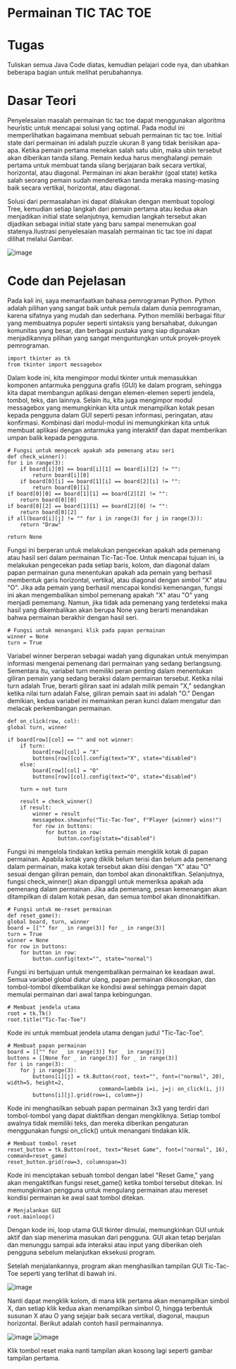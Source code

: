 # Permainan TIC TAC TOE
# Tugas
Tuliskan semua Java Code diatas, kemudian pelajari code nya, dan ubahkan beberapa bagian untuk melihat perubahannya.
# Dasar Teori
Penyelesaian masalah permainan tic tac toe dapat menggunakan algoritma heuristic untuk mencapai solusi yang optimal. Pada modul ini memperlihatkan bagaimana membuat sebuah permainan tic tac toe. Initial state dari permainan ini adalah puzzle ukuran 8 yang tidak berisikan apa-apa. Ketika pemain pertama menekan salah satu ubin, maka ubin tersebut akan diberikan tanda silang. Pemain kedua harus menghalangi pemain pertama untuk membuat tanda silang berjajaran baik secara vertikal, horizontal, atau diagonal. Permainan ini akan berakhir (goal state) ketika salah seorang pemain sudah menderetkan tanda meraka masing-masing baik secara vertikal, horizontal, atau diagonal.

Solusi dari permasalahan ini dapat dilakukan dengan membuat topologi Tree, kemudian setiap langkah dari pemain pertama atau kedua akan menjadikan initial state selanjutnya, kemudian langkah tersebut akan dijadikan sebagai initial state yang baru sampai menemukan goal statenya.Ilustrasi penyelesaian masalah permainan tic tac toe ini dapat dilihat melalui Gambar.

![image](https://github.com/kausaraghnia/kausaraghnia/assets/148691014/da9b2e86-fcd6-4ea2-bd07-02ade07eb673)

# Code dan Pejelasan
Pada kali ini, saya memanfaatkan bahasa pemrograman Python. Python adalah pilihan yang sangat baik untuk pemula dalam dunia pemrograman, karena sifatnya yang mudah dan sederhana. Python memiliki berbagai fitur yang membuatnya populer seperti sintaksis yang bersahabat, dukungan komunitas yang besar, dan berbagai pustaka yang siap digunakan menjadikannya pilihan yang sangat menguntungkan untuk proyek-proyek pemrograman.

    import tkinter as tk
    from tkinter import messagebox

Dalam kode ini, kita mengimpor modul tkinter untuk memasukkan komponen antarmuka pengguna grafis (GUI) ke dalam program, sehingga kita dapat membangun aplikasi dengan elemen-elemen seperti jendela, tombol, teks, dan lainnya. Selain itu, kita juga mengimpor modul messagebox yang memungkinkan kita untuk menampilkan kotak pesan kepada pengguna dalam GUI seperti pesan informasi, peringatan, atau konfirmasi. Kombinasi dari modul-modul ini memungkinkan kita untuk membuat aplikasi dengan antarmuka yang interaktif dan dapat memberikan umpan balik kepada pengguna.

    # Fungsi untuk mengecek apakah ada pemenang atau seri
    def check_winner():
    for i in range(3):
        if board[i][0] == board[i][1] == board[i][2] != "":
            return board[i][0]
        if board[0][i] == board[1][i] == board[2][i] != "":
            return board[0][i]
    if board[0][0] == board[1][1] == board[2][2] != "":
        return board[0][0]
    if board[0][2] == board[1][1] == board[2][0] != "":
        return board[0][2]
    if all(board[i][j] != "" for i in range(3) for j in range(3)):
        return "Draw"
    
    return None

Fungsi ini berperan untuk melakukan pengecekan apakah ada pemenang atau hasil seri dalam permainan Tic-Tac-Toe. Untuk mencapai tujuan ini, ia melakukan pengecekan pada setiap baris, kolom, dan diagonal dalam papan permainan guna menentukan apakah ada pemain yang berhasil membentuk garis horizontal, vertikal, atau diagonal dengan simbol "X" atau "O". Jika ada pemain yang berhasil mencapai kondisi kemenangan, fungsi ini akan mengembalikan simbol pemenang apakah "X" atau "O" yang menjadi pememang. Namun, jika tidak ada pemenang yang terdeteksi maka hasil yang dikembalikan akan berupa None yang berarti menandakan bahwa permainan berakhir dengan hasil seri.

    # Fungsi untuk menangani klik pada papan permainan
    winner = None
    turn = True

Variabel winner berperan sebagai wadah yang digunakan untuk menyimpan informasi mengenai pemenang dari permainan yang sedang berlangsung. Sementara itu, variabel turn memiliki peran penting dalam menentukan giliran pemain yang sedang beraksi dalam permainan tersebut. Ketika nilai turn adalah True, berarti giliran saat ini adalah milik pemain "X," sedangkan ketika nilai turn adalah False, giliran pemain saat ini adalah "O." Dengan demikian, kedua variabel ini memainkan peran kunci dalam mengatur dan melacak perkembangan permainan.

    def on_click(row, col):
    global turn, winner

    if board[row][col] == "" and not winner:
        if turn:
            board[row][col] = "X"
            buttons[row][col].config(text="X", state="disabled")
        else:
            board[row][col] = "O"
            buttons[row][col].config(text="O", state="disabled")

        turn = not turn

        result = check_winner()
        if result:
            winner = result
            messagebox.showinfo("Tic-Tac-Toe", f"Player {winner} wins!")
            for row in buttons:
                for button in row:
                    button.config(state="disabled")


Fungsi ini mengelola tindakan ketika pemain mengklik kotak di papan permainan. Apabila kotak yang diklik belum terisi dan belum ada pemenang dalam permainan, maka kotak tersebut akan diisi dengan "X" atau "O" sesuai dengan giliran pemain, dan tombol akan dinonaktifkan. Selanjutnya, fungsi check_winner() akan dipanggil untuk memeriksa apakah ada pemenang dalam permainan. Jika ada pemenang, pesan kemenangan akan ditampilkan di dalam kotak pesan, dan semua tombol akan dinonaktifkan.

    # Fungsi untuk me-reset permainan
    def reset_game():
    global board, turn, winner
    board = [["" for _ in range(3)] for _ in range(3)]
    turn = True
    winner = None
    for row in buttons:
        for button in row:
            button.config(text="", state="normal")

Fungsi ini bertujuan untuk mengembalikan permainan ke keadaan awal. Semua variabel global diatur ulang, papan permainan dikosongkan, dan tombol-tombol dikembalikan ke kondisi awal sehingga pemain dapat memulai permainan dari awal tanpa kebingungan.

    # Membuat jendela utama
    root = tk.Tk()
    root.title("Tic-Tac-Toe")

Kode ini untuk membuat jendela utama dengan judul "Tic-Tac-Toe".

    # Membuat papan permainan
    board = [["" for _ in range(3)] for _ in range(3)]
    buttons = [[None for _ in range(3)] for _ in range(3)]
    for i in range(3):
        for j in range(3):
            buttons[i][j] = tk.Button(root, text="", font=("normal", 20), width=5, height=2,
                                 command=lambda i=i, j=j: on_click(i, j))
            buttons[i][j].grid(row=i, column=j)

Kode ini menghasilkan sebuah papan permainan 3x3 yang terdiri dari tombol-tombol yang dapat diaktifkan dengan mengkliknya. Setiap tombol awalnya tidak memiliki teks, dan mereka diberikan pengaturan menggunakan fungsi on_click() untuk menangani tindakan klik.

    # Membuat tombol reset
    reset_button = tk.Button(root, text="Reset Game", font=("normal", 16), command=reset_game)
    reset_button.grid(row=3, columnspan=3)

Kode ini menciptakan sebuah tombol dengan label "Reset Game," yang akan mengaktifkan fungsi reset_game() ketika tombol tersebut ditekan. Ini memungkinkan pengguna untuk mengulang permainan atau mereset kondisi permainan ke awal saat tombol ditekan.

    # Menjalankan GUI
    root.mainloop()

Dengan kode ini, loop utama GUI tkinter dimulai, memungkinkan GUI untuk aktif dan siap menerima masukan dari pengguna. GUI akan tetap berjalan dan menunggu sampai ada interaksi atau input yang diberikan oleh pengguna sebelum melanjutkan eksekusi program.

Setelah menjalankannya, program akan menghasilkan tampilan GUI Tic-Tac-Toe seperti yang terlihat di bawah ini.

![image](https://github.com/kausaraghnia/kausaraghnia/assets/148691014/2b8fd1b9-ab19-4796-a2e9-163896608176)

Nanti dapat mengklik kolom, di mana klik pertama akan menampilkan simbol X, dan setiap klik kedua akan menampilkan simbol O, hingga terbentuk susunan X atau O yang sejajar baik secara vertikal, diagonal, maupun horizontal. Berikut adalah contoh hasil permainannya.

![image](https://github.com/kausaraghnia/kausaraghnia/assets/148691014/e1ea7718-78c3-4cd1-872f-aaaf589b2deb) ![image](https://github.com/kausaraghnia/kausaraghnia/assets/148691014/1ef667a2-ea1f-40d9-94d2-52381a3b4d32)

Klik tombol reset maka nanti tampilan akan kosong lagi seperti gambar tampilan pertama.
